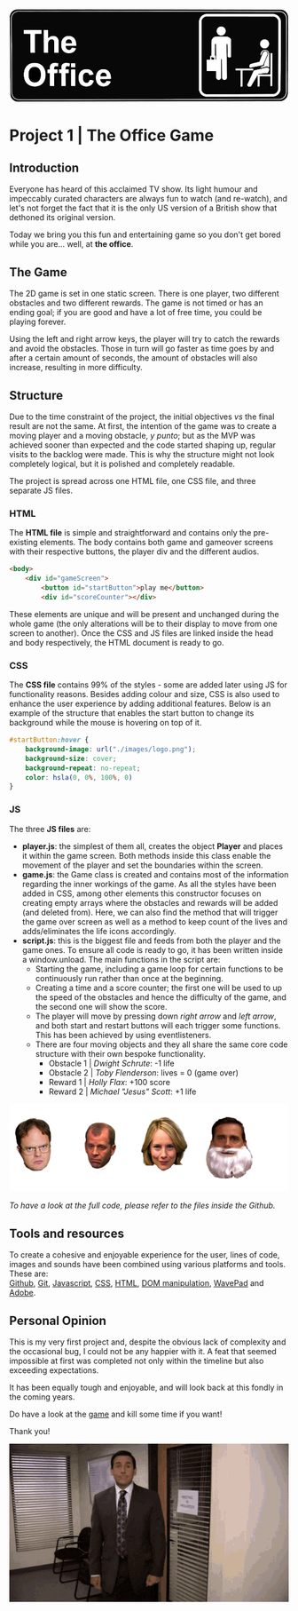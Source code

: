 ![](./images/blacklogoun.jpg)

# Project 1 | The Office Game

## Introduction
Everyone has heard of this acclaimed TV show. Its light humour and impeccably curated characters are always fun to watch (and re-watch), and let's not forget the fact that it is the only US version of a British show that dethoned its original version.

Today we bring you this fun and entertaining game so you don't get bored while you are... well, at **the office**. 


## The Game
The 2D game is set in one static screen. There is one player, two different obstacles and two different rewards. The game is not timed or has an ending goal; if you are good and have a lot of free time, you could be playing forever. 

Using the left and right arrow keys, the player will try to catch the rewards and avoid the obstacles. Those in turn will go faster as time goes by and after a certain amount of seconds, the amount of obstacles will also increase, resulting in more difficulty. 



## Structure
Due to the time constraint of the project, the initial objectives *vs* the final result are not the same. At first, the intention of the game was to create a moving player and a moving obstacle, *y punto*; but as the MVP was achieved sooner than expected and the code started shaping up, regular visits to the backlog were made. This is why the structure might not look completely logical, but it is polished and completely readable. 

The project is spread across one HTML file, one CSS file, and three separate JS files. 

### HTML
The **HTML file** is simple and straightforward and contains only the pre-existing elements. The body contains both game and gameover screens with their respective buttons, the player div and the different audios. 
```html
<body>
    <div id="gameScreen">
        <button id="startButton">play me</button>
        <div id="scoreCounter"></div> 
```

These elements are unique and will be present and unchanged during the whole game (the only alterations will be to their display to move from one screen to another). Once the CSS and JS files are linked inside the head and body respectively, the HTML document is ready to go.

### CSS 
The **CSS file** contains 99% of the styles - some are added later using JS for functionality reasons. Besides adding colour and size, CSS is also used to enhance the user experience by adding additional features. Below is an example of the structure that enables the start button to change its background while the mouse is hovering on top of it.

```css
#startButton:hover {
    background-image: url("./images/logo.png");
    background-size: cover;
    background-repeat: no-repeat;
    color: hsla(0, 0%, 100%, 0)
}
```

### JS
The three **JS files** are:
- **player.js**: the simplest of them all, creates the object **Player** and places it within the game screen. Both methods inside this class enable the movement of the player and set the boundaries within the screen.
- **game.js**: the Game class is created and contains most of the information regarding the inner workings of the game. As all the styles have been added in CSS, among other elements this constructor focuses on creating empty arrays where the obstacles and rewards will be added (and deleted from). Here, we can also find the method that will trigger the game over screen as well as a method to keep count of the lives and adds/eliminates the life icons accordingly. 
- **script.js**: this is the biggest file and feeds from both the player and the game ones. To ensure all code is ready to go, it has been written inside a window.unload. 
The main functions in the script are:
    - Starting the game, including a game loop for certain functions to be continuously run rather than once at the beginning.
    - Creating a time and a score counter; the first one will be used to up the speed of the obstacles and hence the difficulty of the game, and the second one will show the score.
    - The player will move by pressing down *right arrow* and *left arrow*, and both start and restart buttons will each trigger some functions. This has been achieved by using eventlisteners. 
    - There are four moving objects and they all share the same core code structure with their own bespoke functionality. 
        - Obstacle 1 | *Dwight Schrute*: -1 life
        - Obstacle 2 | *Toby Flenderson*: lives = 0 (game over)
        - Reward 1 | *Holly Flax*: +100 score
        - Reward 2 | *Michael "Jesus" Scott*: +1 life

![](./images/allheadsedited.png)

*To have a look at the full code, please refer to the files inside the Github.*


## Tools and resources
To create a cohesive and enjoyable experience for the user, lines of code, images and sounds have been combined using various platforms and tools. These are:  
[Github](https://github.com/), [Git](https://git-scm.com/), [Javascript](https://developer.mozilla.org/en-US/docs/Web/JavaScript), [CSS](https://developer.mozilla.org/en-US/docs/Web/CSS), [HTML](https://developer.mozilla.org/en-US/docs/Web/HTML), [DOM manipulation](https://developer.mozilla.org/en-US/docs/Learn/JavaScript/Client-side_web_APIs/Manipulating_documents), [WavePad](https://www.nch.com.au/wavepad/es/index.html?kw=wavepad&gclid=CjwKCAjwq4imBhBQEiwA9Nx1BtQ_JY2jYajBVyySpKumoqlI47nZT1mednkYvTxGq4TQ27KrEcJcAhoCzMsQAvD_BwE) and [Adobe](https://express.adobe.com/sp/onboarding). 



## Personal Opinion
This is my very first project and, despite the obvious lack of complexity and the occasional bug, I could not be any happier with it. A feat that seemed impossible at first was completed not only within the timeline but also exceeding expectations.

It has been equally tough and enjoyable, and will look back at this fondly in the coming years.  

Do have a look at the [game](https://evros13.github.io/project-1-game/) and kill some time if you want! 

Thank you!



![](./images/thank-you-bow.gif)
